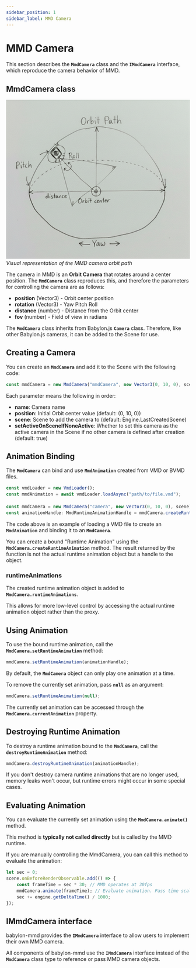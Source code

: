 ```yaml
---
sidebar_position: 1
sidebar_label: MMD Camera
---
```


# MMD Camera

This section describes the **`MmdCamera`** class and the **`IMmdCamera`** interface, which reproduce the camera behavior of MMD.

## MmdCamera class

![Orbit Camera](./orbit-camera.png)
*Visual representation of the MMD camera orbit path*

The camera in MMD is an **Orbit Camera** that rotates around a center position.
The **`MmdCamera`** class reproduces this, and therefore the parameters for controlling the camera are as follows:

- **position** (Vector3) - Orbit center position
- **rotation** (Vector3) - Yaw Pitch Roll
- **distance** (number) - Distance from the Orbit center
- **fov** (number) - Field of view in radians

The **`MmdCamera`** class inherits from Babylon.js **`Camera`** class. Therefore, like other Babylon.js cameras, it can be added to the Scene for use.

## Creating a Camera

You can create an **`MmdCamera`** and add it to the Scene with the following code:

```typescript
const mmdCamera = new MmdCamera("mmdCamera", new Vector3(0, 10, 0), scene, true);
```

Each parameter means the following in order:
- **name**: Camera name
- **position**: Initial Orbit center value (default: (0, 10, 0))
- **scene**: Scene to add the camera to (default: Engine.LastCreatedScene)
- **setActiveOnSceneIfNoneActive**: Whether to set this camera as the active camera in the Scene if no other camera is defined after creation (default: true)

## Animation Binding

The **`MmdCamera`** can bind and use **`MmdAnimation`** created from VMD or BVMD files.

```typescript
const vmdLoader = new VmdLoader();
const mmdAnimation = await vmdLoader.loadAsync("path/to/file.vmd");

const mmdCamera = new MmdCamera("camera", new Vector3(0, 10, 0), scene);
const animationHandle: MmdRuntimeAnimationHandle = mmdCamera.createRuntimeAnimation(mmdAnimation);
```

The code above is an example of loading a VMD file to create an **`MmdAnimation`** and binding it to an **`MmdCamera`**.

You can create a bound "Runtime Animation" using the **`MmdCamera.createRuntimeAnimation`** method. The result returned by the function is not the actual runtime animation object but a handle to the object.

### runtimeAnimations

The created runtime animation object is added to **`MmdCamera.runtimeAnimations`**.

This allows for more low-level control by accessing the actual runtime animation object rather than the proxy.

## Using Animation

To use the bound runtime animation, call the **`MmdCamera.setRuntimeAnimation`** method:

```typescript
mmdCamera.setRuntimeAnimation(animationHandle);
```

By default, the **`MmdCamera`** object can only play one animation at a time.

To remove the currently set animation, pass **`null`** as an argument:

```typescript
mmdCamera.setRuntimeAnimation(null);
```

The currently set animation can be accessed through the **`MmdCamera.currentAnimation`** property.

## Destroying Runtime Animation

To destroy a runtime animation bound to the **`MmdCamera`**, call the **`destroyRuntimeAnimation`** method:

```typescript
mmdCamera.destroyRuntimeAnimation(animationHandle);
```

If you don't destroy camera runtime animations that are no longer used, memory leaks won't occur, but runtime errors might occur in some special cases.

## Evaluating Animation

You can evaluate the currently set animation using the **`MmdCamera.animate()`** method.

This method is **typically not called directly** but is called by the MMD runtime.

If you are manually controlling the MmdCamera, you can call this method to evaluate the animation:

```typescript
let sec = 0;
scene.onBeforeRenderObservable.add(() => {
    const frameTime = sec * 30; // MMD operates at 30fps
    mmdCamera.animate(frameTime); // Evaluate animation. Pass time scaled in 30 frame units as a parameter
    sec += engine.getDeltaTime() / 1000;
});
```

## IMmdCamera interface

babylon-mmd provides the **`IMmdCamera`** interface to allow users to implement their own MMD camera.

All components of babylon-mmd use the **`IMmdCamera`** interface instead of the **`MmdCamera`** class type to reference or pass MMD camera objects.
